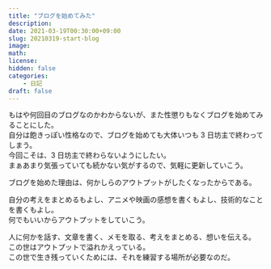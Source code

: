 ```yaml
---
title: "ブログを始めてみた"
description: 
date: 2021-03-19T00:30:00+09:00
slug: 20210319-start-blog
image: 
math: 
license: 
hidden: false
categories:
    - 日記
draft: false
---
```


もはや何回目のブログなのかわからないが、また性懲りもなくブログを始めてみることにした。  
自分は飽きっぽい性格なので、ブログを始めても大体いつも 3 日坊主で終わってしまう。  
今回こそは、3 日坊主で終わらないようにしたい。  
まぁあまり気張っていても続かない気がするので、気軽に更新していこう。

ブログを始めた理由は、何かしらのアウトプットがしたくなったからである。

自分の考えをまとめるもよし、アニメや映画の感想を書くもよし、技術的なことを書くもよし。  
何でもいいからアウトプットをしていこう。  

人に何かを話す、文章を書く、メモを取る、考えをまとめる、想いを伝える。  
この世はアウトプットで溢れかえっている。  
この世で生き残っていくためには、それを練習する場所が必要なのだ。  

